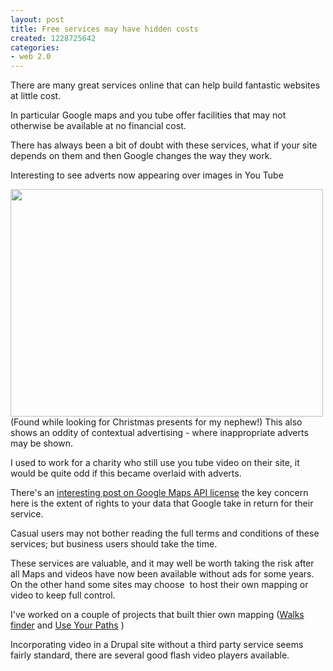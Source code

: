 ```yaml
---
layout: post
title: Free services may have hidden costs
created: 1228725642
categories:
- web 2.0
---
```

<p>
There are many great services online that can help build fantastic websites at little cost.
</p>
<p>
In particular Google maps and you tube offer facilities that may not otherwise be available at no financial cost.
</p>
<p>
There has always been a bit of doubt with these services, what if your site depends on them and then Google changes the way they work.
</p>
<p>
Interesting to see adverts now appearing over images in You Tube
</p>
<p>
<img src="/sites/default/files/u1/google-video-ads.png" width="500" height="364" /> (Found while looking for Christmas presents for my nephew!) This also shows an oddity of contextual advertising - where inappropriate adverts may be shown.
</p>
<p>
I used to work for a charity who still use you tube video on their site, it would be quite odd if this became overlaid with adverts.
</p>
<p>
There's an <a href="http://www.nearby.org.uk/blog/2008/12/08/between-a-rock-and-a-hard-place/">interesting post on Google Maps API license</a> the key concern here is the extent of rights to your data that Google take in return for their service.
</p>
<p>
Casual users may not bother reading the full terms and conditions of these services; but business users should take the time. 
</p>
<p>
These services are valuable, and it may well be worth taking the risk after all Maps and videos have now been available without ads for some years. On the other hand some sites may choose  to host their own mapping or video to keep full control.
</p>
<p>
I've worked on a couple of projects that built thier own mapping (<a href="/project/project-ramblers-walks-finder">Walks finder</a> and <a href="/project/project-use-your-paths">Use Your Paths</a> )
</p>
<p>
Incorporating video in a Drupal site without a third party service seems fairly standard, there are several good flash video players available. 
</p>
<p>
&nbsp;
</p>
